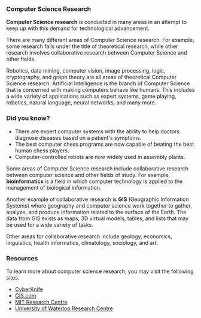 ### Computer Science Research

**Computer Science research** is conducted in many areas in an attempt to keep up with this demand for technological advancement.

There are many different areas of Computer Science research. For example, some research falls under the title of theoretical research, while other research involves collaborative research between Computer Science and other fields.

Robotics, data mining, computer vision, image processing, logic, cryptography, and graph theory are all areas of theoretical Computer Science research. Artificial Intelligence is the branch of Computer Science that is concerned with making computers behave like humans. This includes a wide variety of applications such as expert systems, game playing, robotics, natural language, neural networks, and many more.

### Did you know?

* There are expert computer systems with the ability to help doctors diagnose diseases based on a patient's symptoms.
* The best computer chess programs are now capable of beating the best human chess players.
* Computer-controlled robots are now widely used in assembly plants.

Some areas of Computer Science research include collaborative research between computer science and other fields of study. For example, **bioinformatics** is a field in which computer technology is applied to the management of biological information.

Another example of collaborative research is **GIS** (Geographic Information Systems) where geography and computer science work together to gather, analyze, and produce information related to the surface of the Earth. The data from GIS exists as maps, 3D virtual models, tables, and lists that may be used for a wide variety of tasks.

Other areas for collaborative research include geology, economics, linguistics, health informatics, climatology, sociology, and art.

### Resources

To learn more about computer science research, you may visit the following sites.
* [CyberKnife](http://www.cyberknife.com/)
* [GIS.com](http://www.esri.com/what-is-gis)
* [MIT Research Centre](https://www.csail.mit.edu/research)
* [University of Waterloo Research Centre](https://uwaterloo.ca/research/)
